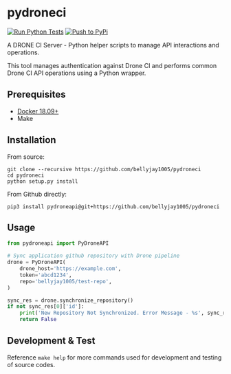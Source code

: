 # pydroneci

[![Run Python Tests](https://github.com/bellyjay1005/pydroneci/actions/workflows/ci.yml/badge.svg?branch=main)](https://github.com/bellyjay1005/pydroneci/actions/workflows/ci.yml)
[![Push to PyPi](https://github.com/bellyjay1005/pydroneci/actions/workflows/pypi.yml/badge.svg)](https://github.com/bellyjay1005/pydroneci/actions/workflows/pypi.yml)

A DRONE CI Server - Python helper scripts to manage API interactions and operations.

This tool manages authentication against Drone CI and performs common Drone CI API operations using a Python wrapper.

## Prerequisites

 - [Docker 18.09+](https://www.docker.com/)
 - Make

## Installation

From source:

```
git clone --recursive https://github.com/bellyjay1005/pydroneci
cd pydroneci
python setup.py install
```

From Github directly:

```
pip3 install pydroneapi@git+https://github.com/bellyjay1005/pydroneci
```
## Usage

```python
from pydroneapi import PyDroneAPI

# Sync application github repository with Drone pipeline
drone = PyDroneAPI(
    drone_host='https://example.com',
    token='abcd1234',
    repo='bellyjay1005/test-repo',
)

sync_res = drone.synchronize_repository()
if not sync_res[0]['id']:
    print('New Repository Not Synchronized. Error Message - %s', sync_res)
    return False

```

## Development & Test

Reference `make help` for more commands used for development and testing of source codes.
